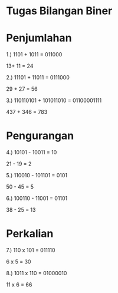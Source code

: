 # Tugas Bilangan Biner

# Penjumlahan


1.) 1101 + 1011 = 011000

 13+ 11 = 24


2.) 11101 + 11011 = 0111000

 29 + 27 = 56


3.) 110110101 + 101011010 = 01100001111 

  437 + 346 = 783


# Pengurangan


4.) 10101 - 10011 = 10

 21 - 19 = 2

 
5.) 110010 - 101101 = 0101

 50 - 45 = 5

 
6.) 100110 - 11001 = 01101

 38 - 25 = 13

 
#  Perkalian

7.) 110 x 101 = 011110

 6 x 5 = 30
 
8.) 1011 x 110 = 01000010

 11 x 6 = 66
